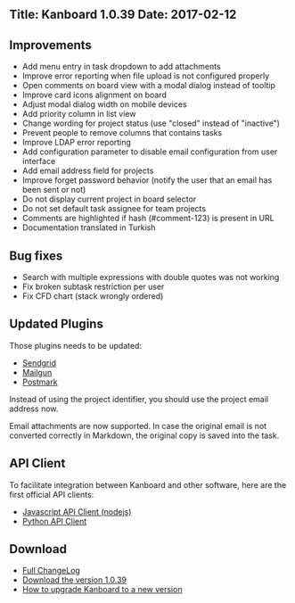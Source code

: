 Title: Kanboard 1.0.39
Date: 2017-02-12
---

Improvements
------------

* Add menu entry in task dropdown to add attachments
* Improve error reporting when file upload is not configured properly
* Open comments on board view with a modal dialog instead of tooltip
* Improve card icons alignment on board
* Adjust modal dialog width on mobile devices
* Add priority column in list view
* Change wording for project status (use "closed" instead of "inactive")
* Prevent people to remove columns that contains tasks
* Improve LDAP error reporting
* Add configuration parameter to disable email configuration from user interface
* Add email address field for projects
* Improve forget password behavior (notify the user that an email has been sent or not)
* Do not display current project in board selector
* Do not set default task assignee for team projects
* Comments are highlighted if hash (#comment-123) is present in URL
* Documentation translated in Turkish

Bug fixes
---------

* Search with multiple expressions with double quotes was not working
* Fix broken subtask restriction per user
* Fix CFD chart (stack wrongly ordered)

Updated Plugins
---------------

Those plugins needs to be updated:

- [Sendgrid](https://kanboard.net/plugin/sendgrid)
- [Mailgun](https://kanboard.net/plugin/mailgun)
- [Postmark](https://kanboard.net/plugin/postmark)

Instead of using the project identifier, you should use the project email address now.

Email attachments are now supported.
In case the original email is not converted correctly in Markdown, the original copy is saved into the task.

API Client
----------

To facilitate integration between Kanboard and other software, here are the first official API clients:

- [Javascript API Client (nodejs)](https://github.com/kanboard/javascript-api-client)
- [Python API Client](https://github.com/kanboard/python-api-client)

Download
--------

- [Full ChangeLog](https://github.com/kanboard/kanboard/blob/master/ChangeLog)
- [Download the version 1.0.39](https://kanboard.net/kanboard-1.0.39.zip)
- [How to upgrade Kanboard to a new version](https://kanboard.net/documentation/update)
